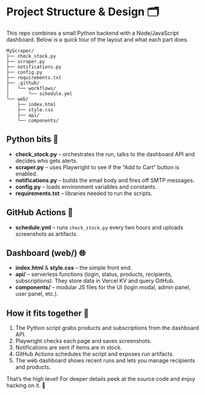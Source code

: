 # Project Structure & Design 🗂️

This repo combines a small Python backend with a Node/JavaScript dashboard. Below is a quick tour of the layout and what each part does.

```
MyScraper/
├── check_stock.py
├── scraper.py
├── notifications.py
├── config.py
├── requirements.txt
├── .github/
│   └── workflows/
│       └── schedule.yml
└── web/
    ├── index.html
    ├── style.css
    ├── api/
    └── components/
```

## Python bits 🐍
- **check_stock.py** – orchestrates the run, talks to the dashboard API and decides who gets alerts.
- **scraper.py** – uses Playwright to see if the “Add to Cart” button is enabled.
- **notifications.py** – builds the email body and fires off SMTP messages.
- **config.py** – loads environment variables and constants.
- **requirements.txt** – libraries needed to run the scripts.

## GitHub Actions 🤖
- **schedule.yml** – runs `check_stock.py` every two hours and uploads screenshots as artifacts.

## Dashboard (web/) 🌐
- **index.html** & **style.css** – the simple front end.
- **api/** – serverless functions (login, status, products, recipients, subscriptions). They store data in Vercel KV and query GitHub.
- **components/** – modular JS files for the UI (login modal, admin panel, user panel, etc.).

## How it fits together 🔗
1. The Python script grabs products and subscriptions from the dashboard API.
2. Playwright checks each page and saves screenshots.
3. Notifications are sent if items are in stock.
4. GitHub Actions schedules the script and exposes run artifacts.
5. The web dashboard shows recent runs and lets you manage recipients and products.

That’s the high level! For deeper details peek at the source code and enjoy hacking on it. 🚀
